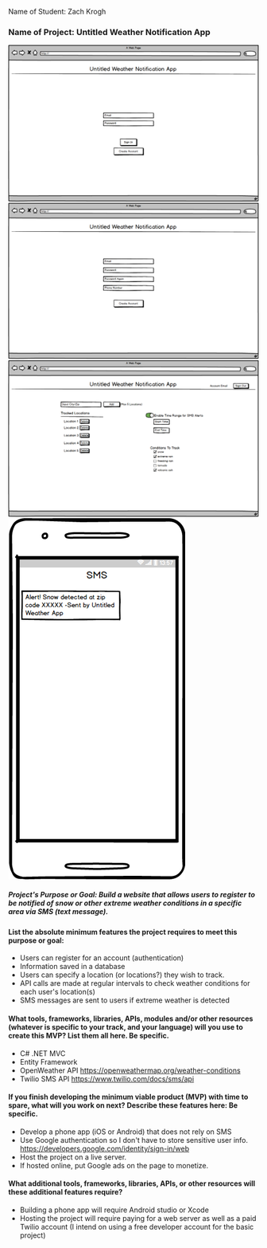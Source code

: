 Name of Student: Zach Krogh

### Name of Project: Untitled Weather Notification App

![Landing Page](https://github.com/zakrogh/CapstonePlanning/blob/master/Landing%20Page.png)
![Account Creation](https://github.com/zakrogh/CapstonePlanning/blob/master/Account%20Creation.png)
![Account Page](https://github.com/zakrogh/CapstonePlanning/blob/master/Account%20Page.png)
![Text Message](https://github.com/zakrogh/CapstonePlanning/blob/master/Text%20Message.png)

##### Project's Purpose or Goal: Build a website that allows users to register to be notified of snow or other extreme weather conditions in a specific area via SMS (text message).

#### List the absolute minimum features the project requires to meet this purpose or goal:

* Users can register for an account (authentication)
* Information saved in a database
* Users can specify a location (or locations?) they wish to track.
* API calls are made at regular intervals to check weather conditions for each user's location(s)
* SMS messages are sent to users if extreme weather is detected

#### What tools, frameworks, libraries, APIs, modules and/or other resources (whatever is specific to your track, and your language) will you use to create this MVP? List them all here. Be specific.

* C# .NET MVC
* Entity Framework
* OpenWeather API https://openweathermap.org/weather-conditions
* Twilio SMS API https://www.twilio.com/docs/sms/api

#### If you finish developing the minimum viable product (MVP) with time to spare, what will you work on next? Describe these features here: Be specific.

* Develop a phone app (iOS or Android) that does not rely on SMS
* Use Google authentication so I don't have to store sensitive user info. https://developers.google.com/identity/sign-in/web
* Host the project on a live server.
* If hosted online, put Google ads on the page to monetize.

#### What additional tools, frameworks, libraries, APIs, or other resources will these additional features require?

* Building a phone app will require Android studio or Xcode
* Hosting the project will require paying for a web server as well as a paid Twilio account (I intend on using a free developer account for the basic project)

